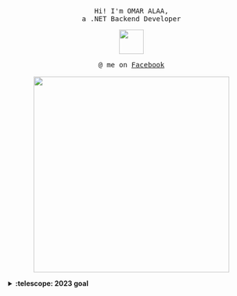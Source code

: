 <p align="center">
  <samp>
    Hi! I'm OMAR ALAA,
   <br> a .NET Backend Developer
  </samp>
</p>

<p align="center">
  <samp>
  <img src = "https://github.com/3Omaralaa/3Omaralaa/assets/118674991/188dd297-5760-4cba-b01a-6a412de04c1b" width="50px"> 
  </samp>
</p>

<p align="center">
  <samp>
    @ me on <a href="https://www.facebook.com/profile.php?id=100040461962240">Facebook</a><br><br>
    <img src="https://github.com/3Omaralaa/3Omaralaa/assets/118674991/538c9e58-cb5d-409a-8ed0-289584990ffc" width="400px" >
  </samp>
</p>

<details>
  <summary><b>:telescope: 2023 goal</b></summary>
  finish javascript and start with c#
</details>


